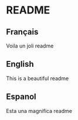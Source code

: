 # README

## Français
Voila un joli readme

## English
This is a beautiful readme

## Espanol

Esta una magnifica readme
